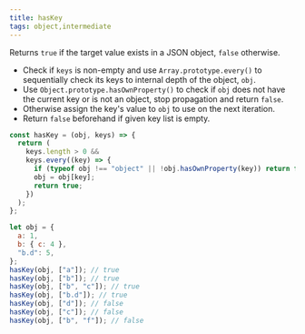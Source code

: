 ```yaml
---
title: hasKey
tags: object,intermediate
---
```


Returns `true` if the target value exists in a JSON object, `false` otherwise.

- Check if `keys` is non-empty and use `Array.prototype.every()` to sequentially check its keys to internal depth of the object, `obj`.
- Use `Object.prototype.hasOwnProperty()` to check if `obj` does not have the current key or is not an object, stop propagation and return `false`.
- Otherwise assign the key's value to `obj` to use on the next iteration.
- Return `false` beforehand if given key list is empty.

```js
const hasKey = (obj, keys) => {
  return (
    keys.length > 0 &&
    keys.every((key) => {
      if (typeof obj !== "object" || !obj.hasOwnProperty(key)) return false;
      obj = obj[key];
      return true;
    })
  );
};
```

```js
let obj = {
  a: 1,
  b: { c: 4 },
  "b.d": 5,
};
hasKey(obj, ["a"]); // true
hasKey(obj, ["b"]); // true
hasKey(obj, ["b", "c"]); // true
hasKey(obj, ["b.d"]); // true
hasKey(obj, ["d"]); // false
hasKey(obj, ["c"]); // false
hasKey(obj, ["b", "f"]); // false
```
